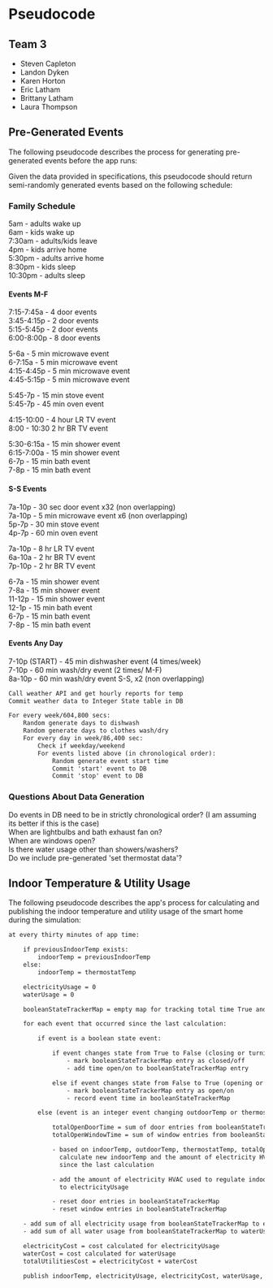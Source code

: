 # Pseudocode

## Team 3

- Steven Capleton
- Landon Dyken
- Karen Horton
- Eric Latham
- Brittany Latham
- Laura Thompson

## Pre-Generated Events

The following pseudocode describes the process for generating pre-generated events before the app runs:

Given the data provided in specifications, this pseudocode should return semi-randomly generated events based on the following schedule:

### Family Schedule

5am - adults wake up  
6am - kids wake up  
7:30am - adults/kids leave  
4pm - kids arrive home  
5:30pm - adults arrive home  
8:30pm - kids sleep  
10:30pm - adults sleep

#### Events M-F

7:15-7:45a - 4 door events  
3:45-4:15p - 2 door events  
5:15-5:45p - 2 door events  
6:00-8:00p - 8 door events

5-6a - 5 min microwave event  
6-7:15a - 5 min microwave event  
4:15-4:45p - 5 min microwave event  
4:45-5:15p - 5 min microwave event

5:45-7p - 15 min stove event  
5:45-7p - 45 min oven event

4:15-10:00 - 4 hour LR TV event  
8:00 - 10:30 2 hr BR TV event

5:30-6:15a - 15 min shower event  
6:15-7:00a - 15 min shower event  
6-7p - 15 min bath event  
7-8p - 15 min bath event

#### S-S Events

7a-10p - 30 sec door event x32 (non overlapping)  
7a-10p - 5 min microwave event x6 (non overlapping)  
5p-7p - 30 min stove event  
4p-7p - 60 min oven event

7a-10p - 8 hr LR TV event  
6a-10a - 2 hr BR TV event  
7p-10p - 2 hr BR TV event

6-7a - 15 min shower event  
7-8a - 15 min shower event  
11-12p - 15 min shower event  
12-1p - 15 min bath event  
6-7p - 15 min bath event  
7-8p - 15 min bath event

#### Events Any Day

7-10p (START) - 45 min dishwasher event (4 times/week)  
7-10p - 60 min wash/dry event (2 times/ M-F)  
8a-10p - 60 min wash/dry event S-S, x2 (non overlapping)

```txt
Call weather API and get hourly reports for temp
Commit weather data to Integer State table in DB

For every week/604,800 secs:
    Random generate days to dishwash
    Random generate days to clothes wash/dry
    For every day in week/86,400 sec:
        Check if weekday/weekend
        For events listed above (in chronological order):
            Random generate event start time
            Commit 'start' event to DB
            Commit 'stop' event to DB
```

### Questions About Data Generation

Do events in DB need to be in strictly chronological order? (I am assuming its better if this is the case)  
When are lightbulbs and bath exhaust fan on?  
When are windows open?  
Is there water usage other than showers/washers?  
Do we include pre-generated 'set thermostat data'?

## Indoor Temperature & Utility Usage

The following pseudocode describes the app's process for calculating and publishing the indoor temperature and utility usage of the smart home during the simulation:

```txt
at every thirty minutes of app time:

    if previousIndoorTemp exists:
        indoorTemp = previousIndoorTemp
    else:
        indoorTemp = thermostatTemp

    electricityUsage = 0
    waterUsage = 0

    booleanStateTrackerMap = empty map for tracking total time True and utility usage for boolean state keys

    for each event that occurred since the last calculation:

        if event is a boolean state event:

            if event changes state from True to False (closing or turning off):
                - mark booleanStateTrackerMap entry as closed/off
                - add time open/on to booleanStateTrackerMap entry

            else if event changes state from False to True (opening or turning on):
                - mark booleanStateTrackerMap entry as open/on
                - record event time in booleanStateTrackerMap

        else (event is an integer event changing outdoorTemp or thermostatTemp):

            totalOpenDoorTime = sum of door entries from booleanStateTrackerMap
            totalOpenWindowTime = sum of window entries from booleanStateTrackerMap

            - based on indoorTemp, outdoorTemp, thermostatTemp, totalOpenDoorTime, and totalOpenWindowTime,
              calculate new indoorTemp and the amount of electricity HVAC used to regulate indoorTemp
              since the last calculation

            - add the amount of electricity HVAC used to regulate indoorTemp since the last calculation
              to electricityUsage

            - reset door entries in booleanStateTrackerMap
            - reset window entries in booleanStateTrackerMap

    - add sum of all electricity usage from booleanStateTrackerMap to electricityUsage
    - add sum of all water usage from booleanStateTrackerMap to waterUsage

    electricityCost = cost calculated for electricityUsage
    waterCost = cost calculated for waterUsage
    totalUtilitiesCost = electricityCost + waterCost

    publish indoorTemp, electricityUsage, electricityCost, waterUsage, waterCost, and totalUtilitiesCost
```
